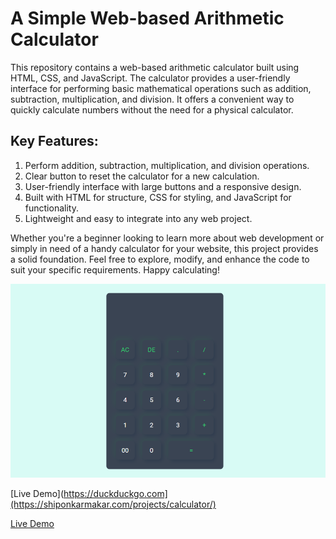 # A Simple Web-based Arithmetic Calculator
This repository contains a web-based arithmetic calculator built using HTML, CSS, and JavaScript. The calculator provides a user-friendly interface for performing basic mathematical operations such as addition, subtraction, multiplication, and division. It offers a convenient way to quickly calculate numbers without the need for a physical calculator.

## Key Features:
1. Perform addition, subtraction, multiplication, and division operations.
2. Clear button to reset the calculator for a new calculation.
3. User-friendly interface with large buttons and a responsive design.
4. Built with HTML for structure, CSS for styling, and JavaScript for functionality.
5. Lightweight and easy to integrate into any web project.

Whether you're a beginner looking to learn more about web development or simply in need of a handy calculator for your website, this project provides a solid foundation. Feel free to explore, modify, and enhance the code to suit your specific requirements. Happy calculating!


![Calculator Preview Image](https://raw.githubusercontent.com/ShiponKarmakar/calculator/main/screenshot.png)

[Live Demo](https://duckduckgo.com](https://shiponkarmakar.com/projects/calculator/)

<a href="[https://www.example.com/my great page](https://duckduckgo.com](https://shiponkarmakar.com/projects/calculator/)">Live Demo</a>
